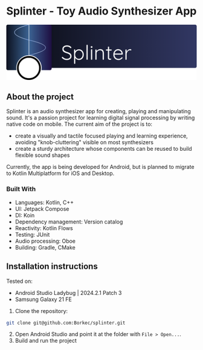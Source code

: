 # Splinter - Toy Audio Synthesizer App

![Banner Image][banner]

## About the project

Splinter is an audio synthesizer app for creating, playing and manipulating sound. It's a passion project for learning digital signal processing by writing native code on mobile.
The current aim of the project is to:
* create a visually and tactile focused playing and learning experience, avoiding "knob-cluttering" visible on most synthesizers
* create a sturdy architecture whose components can be reused to build flexible sound shapes

Currently, the app is being developed for Android, but is planned to migrate to Kotlin Multiplatform for iOS and Desktop.

### Built With

* Languages: Kotlin, C++
* UI: Jetpack Compose
* DI: Koin
* Dependency management: Version catalog
* Reactivity: Kotlin Flows
* Testing: JUnit
* Audio processing: Oboe
* Building: Gradle, CMake

## Installation instructions

Tested on:
- Android Studio Ladybug | 2024.2.1 Patch 3
- Samsung Galaxy 21 FE

1. Clone the repository:

```sh
git clone git@github.com:Borkec/splinter.git
```

2. Open Android Studio and point it at the folder with `File > Open...`.
3. Build and run the project

<!-- MARKDOWN LINKS & IMAGES -->

[banner]: docs/banner.png
